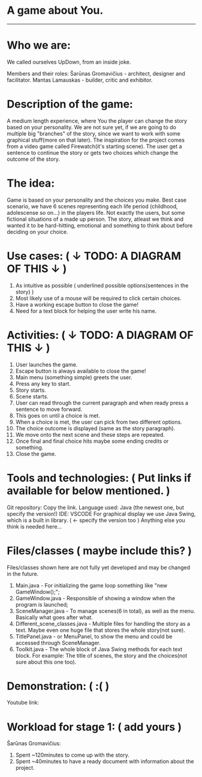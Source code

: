 # A game about You. 
-----------------
# Who we are:
We called ourselves UpDown, from an inside joke. 

Members and their roles:
Šarūnas Gromavičius - architect, designer and facilitator.
Mantas Lamauskas - builder, critic and exhibitor.

# Description of the game:

A medium length experience, where You the player can change the story based on your personality.
We are not sure yet, if we are going to do multiple big "branches" of the story, since
we want to work with some graphical stuff(more on that later). The inspiration for the project
comes from a video game called Firewatch(it's starting scene). The user get a sentence to continue
the story or gets two choices which change the outcome of the story. 

# The idea:

Game is based on your personality and the choices you make. Best case scenario, we have 6 scenes
representing each life period (childhood, adolescense so on...) in the players life. Not exactly
the users, but some fictional situations of a made up person. The story, atleast we think and wanted
it to be hard-hitting, emotional and something to think about before deciding on your choice.

# Use cases: ( ↓ TODO: A DIAGRAM OF THIS ↓ )

1. As intuitive as possible ( underlined possible options(sentences in the story) )
2. Most likely use of a mouse will be required to click certain choices.
3. Have a working escape button to close the game!
4. Need for a text block for helping the user write his name.

# Activities: ( ↓ TODO: A DIAGRAM OF THIS ↓ )

1. User launches the game.
2. Escape button is always available to close the game!
3. Main menu (something simple) greets the user.
4. Press any key to start.
5. Story starts.
6. Scene starts.
7. User can read through the current paragraph and when ready press a sentence to move forward.
8. This goes on until a choice is met.
9. When a choice is met, the user can pick from two different options.
10. The choice outcome is displayed (same as the story paragraph).
11. We move onto the next scene and these steps are repeated.
12. Once final and final choice hits maybe some ending credits or something.
13. Close the game.

# Tools and technologies: ( Put links if available for below mentioned. )

Git repository: Copy the link.
Language used: Java (the newest one, but specify the version!)
IDE: VSCODE
For graphical display we use Java Swing, which is a built in library. ( <- specify the version too )
Anything else you think is needed here...

# Files/classes ( maybe include this? )

Files/classes shown here are not fully yet developed and may be changed in the future.

1. Main.java - For initializing the game loop something like "new GameWindow();";
2. GameWindow.java - Responsible of showing a window when the program is launched;
3. SceneManager.java - To manage scenes(6 in total), as well as the menu. Basically what goes after what.
4. Different_scene_classes.java - Multiple files for handling the story as a text. Maybe even one huge file that stores the whole story(not sure).
5. TitlePanel.java - or MenuPanel, to show the menu and could be accessed through SceneManager.
6. Toolkit.java - The whole block of Java Swing methods for each text block. For example: The title of scenes, the story and the choices(not sure about this one too).

# Demonstration: ( :( )

Youtube link: 

# Workload for stage 1: ( add yours )

Šarūnas Gromavičius:
1. Spent ~120minutes to come up with the story.
2. Spent ~40minutes to have a ready document with information about the project.
